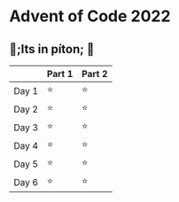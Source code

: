 # Advent of Code 2022

## 🐍;Its in píton; 🐍

|       | Part 1 | Part 2 |
|:------|:---------|:---------|
| Day 1 |⭐️        |⭐️       |
| Day 2 |⭐️        |⭐️       |
| Day 3 |⭐️        |⭐️       |
| Day 4 |⭐️        |⭐️       |
| Day 5 |⭐️        |⭐️       |
| Day 6 |⭐️        |⭐️       |
